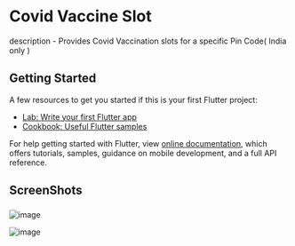 # Covid Vaccine Slot

description - Provides Covid Vaccination slots for a specific Pin Code( India only )

## Getting Started

A few resources to get you started if this is your first Flutter project:

- [Lab: Write your first Flutter app](https://flutter.dev/docs/get-started/codelab)
- [Cookbook: Useful Flutter samples](https://flutter.dev/docs/cookbook)

For help getting started with Flutter, view
[online documentation](https://flutter.dev/docs), which offers tutorials,
samples, guidance on mobile development, and a full API reference.


## ScreenShots

###
![image](https://user-images.githubusercontent.com/42883586/134010857-f4964d72-cb8b-46cb-9511-b7e277afa023.png)

![image](https://user-images.githubusercontent.com/42883586/134010906-31eaefa5-da4a-4550-8ce8-fcb3d775af23.png)
